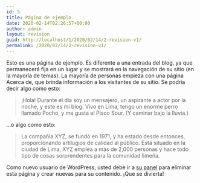```yaml
---
id: 5
title: Página de ejemplo
date: 2020-02-14T02:26:57+00:00
author: admin
layout: revision
guid: http://localhost/1/2020/02/14/2-revision-v1/
permalink: /2020/02/14/2-revision-v1/
---
```

Esto es una página de ejemplo. Es diferente a una entrada del blog, ya que permanecerá fija en un lugar y se mostrará en la navegación de su sitio (en la mayoría de temas). La mayoría de personas empieza con una página Acerca de, que brinda información a los visitantes de su sitio. Se podría decir algo como esto:

> ¡Hola! Durante el día soy un mensajero, un aspirante a actor por la noche, y este es mi blog. Vivo en Lima, tengo un enorme perro llamado Pocho, y me gusta el Pisco Sour. (Y caminar bajo la lluvia.)

&#8230;o algo como esto:

> La compañía XYZ, se fundó en 1971, y ha estado desde entonces, proporcionando artilugios de calidad al público. Está situado en la ciudad de Lima, XYZ emplea a más de 2,000 personas y hace todo tipo de cosas sorprendentes para la comunidad limeña.

Como nuevo usuario de WordPress, usted debe ir a [su panel](http://localhost/1/wp-admin/) para eliminar esta página y crear nuevas para su contenido. ¡Que se divierta!